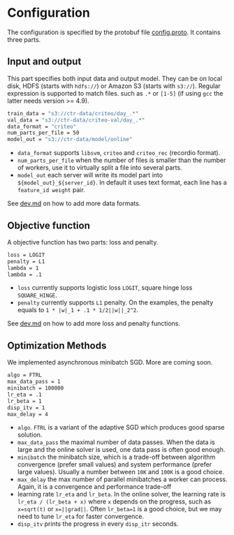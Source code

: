 # Configuration

The configuration is specified by the protobuf file
[config.proto](../proto/config.proto). It contains three parts.

## Input and output

This part specifies both input data and output model. They can be on
local disk, HDFS (starts with `hdfs://`) or Amazon S3 (starts with `s3://`).
Regular expression is supported to match files. such as `.*` or `[1-5]` (if
using `gcc` the latter needs version >= 4.9).

```bash
train_data = "s3://ctr-data/criteo/day_.*"
val_data = "s3://ctr-data/criteo-val/day_.*"
data_format = "criteo"
num_parts_per_file = 50
model_out = "s3://ctr-data/model/online"
```

- `data_format` supports `libsvm`, `criteo` and `criteo_rec` (recordio
  format).
- `num_parts_per_file` when the number of files is smaller than the number of
  workers, use it to virtually split a file into several parts.
- `model_out` each server will write its model part into
  `${model_out}_${server_id}`. In default it uses text format, each line has a
  `feature_id weight` pair.

See [dev.md](dev.md) on how to add more data formats.

## Objective function

A objective function has two parts: loss and penalty.

```bash
loss = LOGIT
penalty = L1
lambda = 1
lambda = .1
```

- `loss` currently supports logistic loss `LOGIT`, square hinge loss
  `SQUARE_HINGE`.
- `penalty` currently supports `L1` penalty. On the examples, the penalty equals
  to `1 * |w|_1 + .1 * 1/2||w||_2^2`.

See [dev.md](dev.md) on how to add more loss and penalty functions.

## Optimization Methods

We implemented asynchronous minibatch SGD. More are coming soon.

```bash
algo = FTRL
max_data_pass = 1
minibatch = 100000
lr_eta = .1
lr_beta = 1
disp_itv = 1
max_delay = 4
```

- `algo`. `FTRL` is a variant of the adaptive SGD which produces
  good sparse solution.
- `max_data_pass` the maximal number of data passes. When the data is large and
  the online solver is used, one data pass is often good enough.
- `minibatch` the minibatch size, which is a trade-off between algorithm
  convergence (prefer small values) and system performance (prefer large
  values). Usually a number between `10K` and `100K` is a good choice.
- `max_delay` the max number of parallel minibatches a worker can
  process. Again, it is a convergence and performance trade-off
- learning rate `lr_eta` and `lr_beta`. In the online solver, the learning rate is `lr_eta /
  (lr_beta + x)` where `x` depends on the progress, such as `x=sqrt(t)` or
  `x=||grad||`. Often `lr_beta=1` is a good choice, but we may need to tune
  `lr_eta` for faster convergence.
- `disp_itv` prints the progress in every `disp_itr` seconds.
